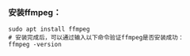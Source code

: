 ### 安装ffmpeg：

```shell
sudo apt install ffmpeg
# 安装完成后，可以通过输入以下命令验证ffmpeg是否安装成功：
ffmpeg -version
```
